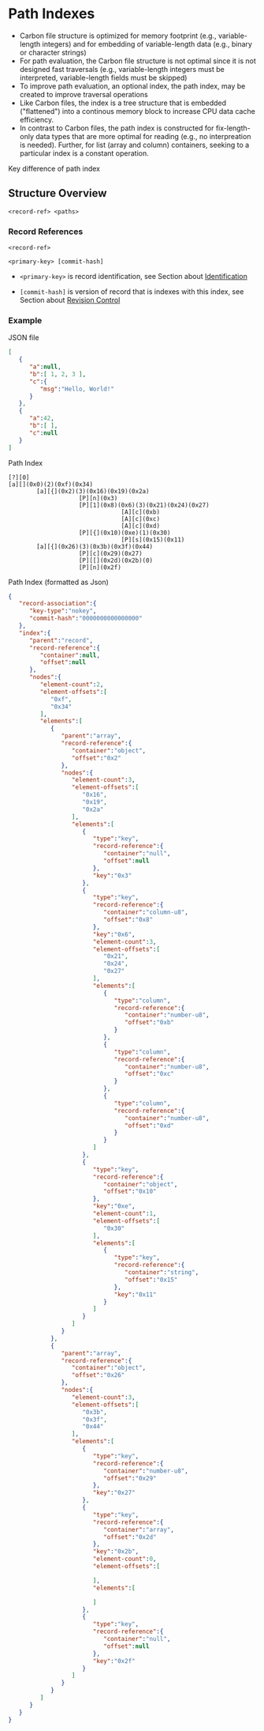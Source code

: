 # Path Indexes

- Carbon file structure is optimized for memory footprint (e.g., variable-length integers) and for embedding of variable-length data (e.g., binary or character strings)
- For path evaluation, the Carbon file structure is not optimal since it is not designed fast traversals (e.g., variable-length integers must be interpreted, variable-length fields must be skipped)
- To improve path evaluation, an optional index, the path index, may be created to improve traversal operations
- Like Carbon files, the index is a tree structure that is embedded ("flattened") into a continous memory block to increase CPU data cache efficiency.
- In contrast to Carbon files, the path index is constructed for fix-length-only data types that are more optimal for reading (e.g., no interpreation is needed). Further, for list (array and column) containers, seeking to a particular index is a constant operation. 

Key difference of path index

## Structure Overview

```
<record-ref> <paths>
```

### Record References

```
<record-ref> 
```


```
<primary-key> [commit-hash]
```

- `<primary-key>` is record identification, see Section about [Identification](../format-specs/identification.md)

- `[commit-hash]` is version of record that is indexes with this index, see Section about [Revision Control](update-spec/revision-control.md)		

### Example

JSON file
```json
[
   {
      "a":null,
      "b":[ 1, 2, 3 ],
      "c":{
         "msg":"Hello, World!"
      }
   },
   {
      "a":42,
      "b":[ ],
      "c":null
   }
]
```

Path Index
```
[?][0]
[a][](0x0)(2)(0xf)(0x34)
        [a][{](0x2)(3)(0x16)(0x19)(0x2a)
                    [P][n](0x3)
                    [P][1](0x8)(0x6)(3)(0x21)(0x24)(0x27)
                                [A][c](0xb)
                                [A][c](0xc)
                                [A][c](0xd)
                    [P][{](0x10)(0xe)(1)(0x30)
                                [P][s](0x15)(0x11)
        [a][{](0x26)(3)(0x3b)(0x3f)(0x44)
                    [P][c](0x29)(0x27)
                    [P][[](0x2d)(0x2b)(0)
                    [P][n](0x2f)
```

Path Index (formatted as Json)
```json
{
   "record-association":{
      "key-type":"nokey",
      "commit-hash":"0000000000000000"
   },
   "index":{
      "parent":"record",
      "record-reference":{
         "container":null,
         "offset":null
      },
      "nodes":{
         "element-count":2,
         "element-offsets":[
            "0xf",
            "0x34"
         ],
         "elements":[
            {
               "parent":"array",
               "record-reference":{
                  "container":"object",
                  "offset":"0x2"
               },
               "nodes":{
                  "element-count":3,
                  "element-offsets":[
                     "0x16",
                     "0x19",
                     "0x2a"
                  ],
                  "elements":[
                     {
                        "type":"key",
                        "record-reference":{
                           "container":"null",
                           "offset":null
                        },
                        "key":"0x3"
                     },
                     {
                        "type":"key",
                        "record-reference":{
                           "container":"column-u8",
                           "offset":"0x8"
                        },
                        "key":"0x6",
                        "element-count":3,
                        "element-offsets":[
                           "0x21",
                           "0x24",
                           "0x27"
                        ],
                        "elements":[
                           {
                              "type":"column",
                              "record-reference":{
                                 "container":"number-u8",
                                 "offset":"0xb"
                              }
                           },
                           {
                              "type":"column",
                              "record-reference":{
                                 "container":"number-u8",
                                 "offset":"0xc"
                              }
                           },
                           {
                              "type":"column",
                              "record-reference":{
                                 "container":"number-u8",
                                 "offset":"0xd"
                              }
                           }
                        ]
                     },
                     {
                        "type":"key",
                        "record-reference":{
                           "container":"object",
                           "offset":"0x10"
                        },
                        "key":"0xe",
                        "element-count":1,
                        "element-offsets":[
                           "0x30"
                        ],
                        "elements":[
                           {
                              "type":"key",
                              "record-reference":{
                                 "container":"string",
                                 "offset":"0x15"
                              },
                              "key":"0x11"
                           }
                        ]
                     }
                  ]
               }
            },
            {
               "parent":"array",
               "record-reference":{
                  "container":"object",
                  "offset":"0x26"
               },
               "nodes":{
                  "element-count":3,
                  "element-offsets":[
                     "0x3b",
                     "0x3f",
                     "0x44"
                  ],
                  "elements":[
                     {
                        "type":"key",
                        "record-reference":{
                           "container":"number-u8",
                           "offset":"0x29"
                        },
                        "key":"0x27"
                     },
                     {
                        "type":"key",
                        "record-reference":{
                           "container":"array",
                           "offset":"0x2d"
                        },
                        "key":"0x2b",
                        "element-count":0,
                        "element-offsets":[

                        ],
                        "elements":[

                        ]
                     },
                     {
                        "type":"key",
                        "record-reference":{
                           "container":"null",
                           "offset":null
                        },
                        "key":"0x2f"
                     }
                  ]
               }
            }
         ]
      }
   }
}
```